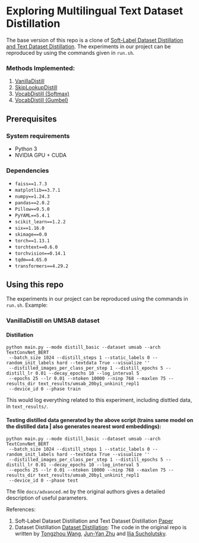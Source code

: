 # Exploring Multilingual Text Dataset Distillation

The base version of this repo is a clone of [Soft-Label Dataset Distillation and Text Dataset Distillation](https://github.com/ilia10000/dataset-distillation). The experiments in our project can be reproduced by using the commands given in `run.sh`.

### Methods Implemented:
1. [VanillaDistill](https://github.com/Harshp1802/text-dataset-distillation/blob/84c9464ffaf0f7a38255e9dd86a852a9c3e5349b/networks/networks.py#L506)
2. [SkipLookupDistill](https://github.com/Harshp1802/text-dataset-distillation/blob/682d4ae4ea8924ebfadaee096791eb7b30e1ec41/networks/networks.py#L268)
3. [VocabDistill (Softmax)]( https://github.com/Harshp1802/text-dataset-distillation/blob/84c9464ffaf0f7a38255e9dd86a852a9c3e5349b/networks/networks.py#L348)
4. [VocabDistill (Gumbel)](https://github.com/Harshp1802/text-dataset-distillation/blob/84c9464ffaf0f7a38255e9dd86a852a9c3e5349b/networks/networks.py#L428)

## Prerequisites

### System requirements
- Python 3
- NVIDIA GPU + CUDA

### Dependencies
- ``faiss==1.7.3``
- ``matplotlib==3.7.1``
- ``numpy==1.24.3``
- ``pandas==2.0.2``
- ``Pillow==9.5.0``
- ``PyYAML==5.4.1``
- ``scikit_learn==1.2.2``
- ``six==1.16.0``
- ``skimage==0.0``
- ``torch==1.13.1``
- ``torchtext==0.6.0``
- ``torchvision==0.14.1``
- ``tqdm==4.65.0``
- ``transformers==4.29.2``

## Using this repo
The experiments in our project can be reproduced using the commands in `run.sh`.
Example:
### VanillaDistill on UMSAB dataset
#### Distillation
```
python main.py --mode distill_basic --dataset umsab --arch TextConvNet_BERT 
 --batch_size 1024 --distill_steps 1 --static_labels 0 --random_init_labels hard --textdata True --visualize ''
 --distilled_images_per_class_per_step 1 --distill_epochs 5 --distill_lr 0.01 --decay_epochs 10 --log_interval 5
 --epochs 25 --lr 0.01 --ntoken 10000 --ninp 768 --maxlen 75 --results_dir text_results/umsab_20by1_unkinit_repl1 
 --device_id 0 --phase train
```
This would log everything related to this experiment, including disttled data, in `text_results/`.
#### Testing distilled data generated by the above script (trains same model on the distilled data | also generates nearest word embeddings):
```
python main.py --mode distill_basic --dataset umsab --arch TextConvNet_BERT 
 --batch_size 1024 --distill_steps 1 --static_labels 0 --random_init_labels hard --textdata True --visualize ''
 --distilled_images_per_class_per_step 1 --distill_epochs 5 --distill_lr 0.01 --decay_epochs 10 --log_interval 5
 --epochs 25 --lr 0.01 --ntoken 10000 --ninp 768 --maxlen 75 --results_dir text_results/umsab_20by1_unkinit_repl1 
 --device_id 0 --phase test
```

The file `docs/advanced.md` by the original authors gives a detailed description of useful parameters.

References:
1. Soft-Label Dataset Distillation and Text Dataset Distillation [Paper](https://arxiv.org/abs/1910.02551)
2. Dataset Distillation [Dataset Distillation](https://ssnl.github.io/dataset_distillation):
The code in the original repo is written by [Tongzhou Wang](https://ssnl.github.io/),  [Jun-Yan Zhu](https://github.com/junyanz) and [Ilia Sucholutsky](https://ilia10000.github.io/).